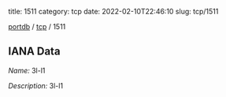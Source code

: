 title: 1511
category: tcp
date: 2022-02-10T22:46:10
slug: tcp/1511

[portdb](/) / [tcp](/category/tcp.html) / 1511


## IANA Data

_Name:_ 3l-l1

_Description:_ 3l-l1

